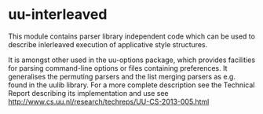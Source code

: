 # uu-interleaved

This module contains parser library independent code which can be used to describe inlerleaved execution of applicative style structures. 

It is amongst other used in the uu-options package, which provides facilities for parsing command-line options or files containing preferences. It generalises the permuting parsers and the list merging parsers as e.g. found in the uulib library. For  a more complete description see the Technical Report  describing its implementation and use see http://www.cs.uu.nl/research/techreps/UU-CS-2013-005.html
